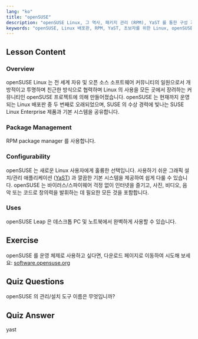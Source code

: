 ```yaml
---
lang: "ko"
title: "openSUSE"
description: "openSUSE Linux, 그 역사, 패키지 관리 (RPM), YaST 를 통한 구성 가능성에 대해 알아보세요. openSUSE 가 초보자에게 좋은 이유를 알아보세요."
keywords: "openSUSE, Linux 배포판, RPM, YaST, 초보자를 위한 Linux, openSUSE 튜토리얼, Linux 가이드"
---
```


## Lesson Content

### Overview

openSUSE Linux 는 전 세계 자유 및 오픈 소스 소프트웨어 커뮤니티의 일원으로서 개방적이고 투명하며 친근한 방식으로 협력하며 Linux 의 사용을 모든 곳에서 장려하는 커뮤니티인 openSUSE 프로젝트에 의해 만들어졌습니다. openSUSE 는 현재까지 운영되는 Linux 배포판 중 두 번째로 오래되었으며, SUSE 의 수상 경력에 빛나는 SUSE Linux Enterprise 제품과 기본 시스템을 공유합니다.

### Package Management

RPM package manager 를 사용합니다.

### Configurability

openSUSE 는 새로운 Linux 사용자에게 훌륭한 선택입니다. 사용하기 쉬운 그래픽 설치/관리 애플리케이션 ([YaST](http://yast.github.io/)) 과 깔끔한 기본 시스템을 제공하여 쉽게 다룰 수 있습니다. openSUSE 는 바이러스/스파이웨어 걱정 없이 인터넷을 즐기고, 사진, 비디오, 음악 또는 코드로 창의력을 발휘하는 데 필요한 모든 것을 포함합니다.

### Uses

openSUSE Leap 은 데스크톱 PC 및 노트북에서 완벽하게 사용할 수 있습니다.

## Exercise

openSUSE 를 운영 체제로 사용하고 싶다면, 다운로드 페이지로 이동하여 시도해 보세요: [software.opensuse.org](https://software.opensuse.org/)

## Quiz Questions

openSUSE 의 관리/설치 도구 이름은 무엇입니까?

## Quiz Answer

yast
